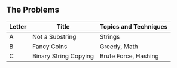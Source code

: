 ## The Problems

|  Letter | Title                     | Topics and Techniques                          |
|---------|---------------------------|-----------------------------|
|  A | Not a Substring            | Strings                        |
|  B | Fancy Coins              | Greedy, Math          |
|  C | Binary String Copying          | Brute Force, Hashing        |

